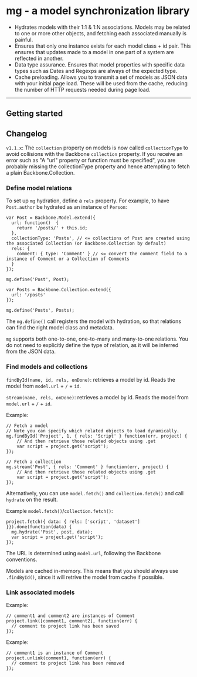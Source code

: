 # mg - a model synchronization library

- Hydrates models with their 1:1 & 1:N associations. Models may be related to one or more other objects, and fetching each associated manually is painful.
- Ensures that only one instance exists for each model class + id pair. This ensures that updates made to a model in one part of a system are reflected in another.
- Data type assurance. Ensures that model properties with specific data types such as Dates and Regexps are always of the expected type.
- Cache preloading. Allows you to transmit a set of models as JSON data with your initial page load. These will be used from the cache, reducing the number of HTTP requests needed during page load.

-----

## Getting started

## Changelog

`v1.1.x`: The `collection` property on models is now called `collectionType` to avoid collisions with the Backbone `collection` property. If you receive an error such as "A "url" property or function must be specified", you are probably missing the collectionType property and hence attempting to fetch a plain Backbone.Collection.

### Define model relations

To set up `mg` hydration, define a `rels` property. For example, to have `Post.author` be hydrated as an instance of `Person`:

    var Post = Backbone.Model.extend({
      url: function()  {
        return '/posts/' + this.id;
      },
      collectionType: 'Posts', // <= collections of Post are created using the associated Collection (or Backbone.Collection by default)
      rels: {
        comment: { type: 'Comment' } // <= convert the comment field to a instance of Comment or a Collection of Comments
      }
    });

    mg.define('Post', Post);

    var Posts = Backbone.Collection.extend({
      url: '/posts'
    });

    mg.define('Posts', Posts);

The `mg.define()` call registers the model with hydration, so that relations can find the right model class and metadata.

`mg` supports both one-to-one, one-to-many and many-to-one relations. You do not need to explicitly define the type of relation, as it will be inferred from the JSON data.

### Find models and collections

`findById(name, id, rels, onDone)`: retrieves a model by id. Reads the model from `model.url` + `/` + `id`.

`stream(name, rels, onDone)`: retrieves a model by id. Reads the model from `model.url` + `/` + `id`.

Example:

    // Fetch a model
    // Note you can specify which related objects to load dynamically.
    mg.findById('Project', 1, { rels: 'Script' } function(err, project) {
        // And then retrieve those related objects using .get
        var script = project.get('script');
    });

    // Fetch a collection
    mg.stream('Post', { rels: 'Comment' } function(err, project) {
        // And then retrieve those related objects using .get
        var script = project.get('script');
    });

Alternatively, you can use `model.fetch()` and `collection.fetch()` and call `hydrate` on the result.

Example `model.fetch()`/`collection.fetch()`:

    project.fetch({ data: { rels: ['script', 'dataset'] }}).done(function(data) {
      mg.hydrate('Post', post, data);
      var script = project.get('script');
    });

The URL is determined using `model.url`, following the Backbone conventions.

Models are cached in-memory. This means that you should always use `.findById()`, since it will retrive the model from cache if possible.

### Link associated models

Example:

    // comment1 and comment2 are instances of Comment
    project.link([comment1, comment2], function(err) {
      // comment to project link has been saved
    });

Example:

    // comment1 is an instance of Comment
    project.unlink(comment1, function(err) {
      // comment to project link has been removed
    });
